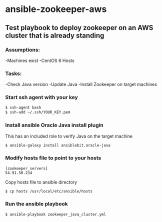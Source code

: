 # ansible-zookeeper-aws
## Test playbook to deploy zookeeper on an AWS cluster that is already standing

### Assumptions:
-Machines exist
-CentOS 6 Hosts

### Tasks:
-Check Java version
  -Update Java
-Install Zookeeper on target machines


### Start ssh agent with your key
```sh
$ ssh-agent bash
$ ssh-add ~/.ssh/YOUR_KEY.pem
```

### Install ansible Oracle Java install plugin
This has an included role to verify Java on the target machine
```sh
$ ansible-galaxy install ansiblebit.oracle-java
```

### Modify hosts file to point to your hosts
```# Main list of hosts to install zookeeper on
[zookeeper_servers]
54.91.50.234
```
Copy hosts file to ansible directory
```sh
$ cp hosts /usr/local/etc/ansible/hosts
```

### Run the ansible playbook
```
$ ansible-playbook zookeeper_java_cluster.yml
```
